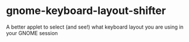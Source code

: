 # gnome-keyboard-layout-shifter
A better applet to select (and see!) what keyboard layout you are using in your GNOME session
